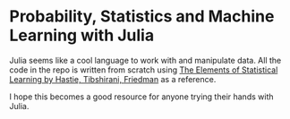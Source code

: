 # Probability, Statistics and Machine Learning with Julia

Julia seems like a cool language to work with and manipulate data. All the code in the repo is written from scratch using [The Elements of Statistical Learning by Hastie, Tibshirani, Friedman](https://web.stanford.edu/~hastie/Papers/ESLII.pdf) as a reference.

I hope this becomes a good resource for anyone trying their hands with Julia.

